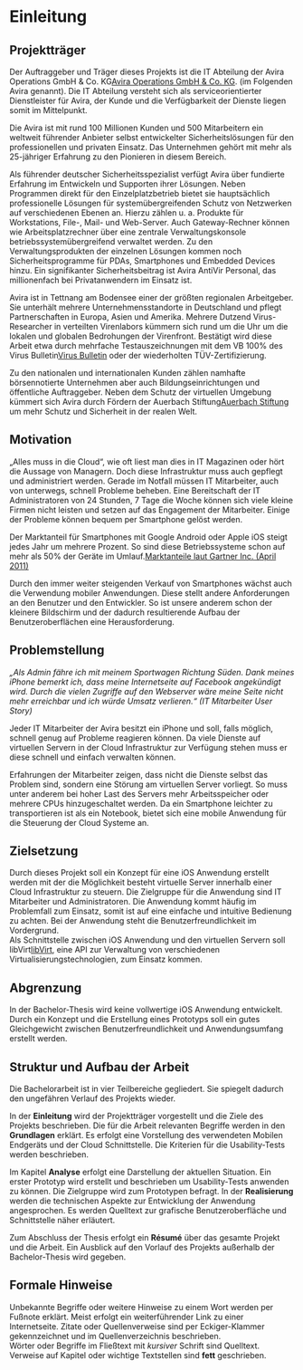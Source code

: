 # Einleitung
## Projektträger

Der Auftraggeber und Träger dieses Projekts ist die IT Abteilung der Avira Operations GmbH & Co. KG<span class="fn"><a href="http://www.avira.com">Avira Operations GmbH & Co. KG</a></span>. (im Folgenden Avira genannt). Die IT Abteilung versteht sich als serviceorientierter Dienstleister für Avira, der Kunde und die Verfügbarkeit der Dienste liegen somit im Mittelpunkt.

Die Avira ist mit rund 100 Millionen Kunden und 500 Mitarbeitern ein weltweit führender Anbieter selbst entwickelter Sicherheitslösungen für den professionellen und privaten Einsatz. Das Unternehmen gehört mit mehr als 25-jähriger Erfahrung zu den Pionieren in diesem Bereich.

Als führender deutscher Sicherheitsspezialist verfügt Avira über fundierte Erfahrung im Entwickeln und Supporten ihrer Lösungen. Neben Programmen direkt für den Einzelplatzbetrieb bietet sie hauptsächlich professionelle Lösungen für systemübergreifenden Schutz von Netzwerken auf verschiedenen Ebenen an. Hierzu zählen u. a. Produkte für Workstations, File-, Mail- und Web-Server. Auch Gateway-Rechner können wie Arbeitsplatzrechner über eine zentrale Verwaltungskonsole betriebssystemübergreifend verwaltet werden. Zu den Verwaltungsprodukten der einzelnen Lösungen kommen noch Sicherheitsprogramme für PDAs, Smartphones und Embedded Devices hinzu. Ein signifikanter Sicherheitsbeitrag ist Avira AntiVir Personal, das millionenfach bei Privatanwendern im Einsatz ist.

Avira ist in Tettnang am Bodensee einer der größten regionalen Arbeitgeber. Sie unterhält mehrere Unternehmensstandorte in Deutschland und pflegt Partnerschaften in Europa, Asien und Amerika. Mehrere Dutzend Virus-Researcher in verteilten Virenlabors kümmern sich rund um die Uhr um die lokalen und globalen Bedrohungen der Virenfront. Bestätigt wird diese Arbeit etwa durch mehrfache Testauszeichnungen mit dem VB 100% des Virus Bulletin<span class="fn"><a href="http://www.virusbtn.com">Virus Bulletin</a></span> oder der wiederholten TÜV-Zertifizierung.

Zu den nationalen und internationalen Kunden zählen namhafte börsennotierte Unternehmen aber auch Bildungseinrichtungen und öffentliche Auftraggeber. Neben dem Schutz der virtuellen Umgebung kümmert sich Avira durch Fördern der Auerbach Stiftung<span class="fn"><a href="http://www.auerbach-stiftung.de">Auerbach Stiftung</a></span> um mehr Schutz und Sicherheit in der realen Welt.

## Motivation

„Alles muss in die Cloud“, wie oft liest man dies in IT Magazinen oder hört die Aussage von Managern. Doch diese Infrastruktur muss auch gepflegt und administriert werden. Gerade im Notfall müssen IT Mitarbeiter, auch von unterwegs, schnell Probleme beheben. Eine Bereitschaft der IT Administratoren von 24 Stunden, 7 Tage die Woche können sich viele kleine Firmen nicht leisten und setzen auf das Engagement der Mitarbeiter. Einige der Probleme können bequem per Smartphone gelöst werden.

Der Marktanteil für Smartphones mit Google Android oder Apple iOS steigt jedes Jahr um mehrere Prozent. So sind diese Betriebssysteme schon auf mehr als 50% der Geräte im Umlauf.<span class="fn"><a href="http://www.gartner.com/it/page.jsp?id=1622614">Marktanteile laut Gartner Inc. (April 2011)</a></span>

Durch den immer weiter steigenden Verkauf von Smartphones wächst auch die Verwendung mobiler Anwendungen. Diese stellt andere Anforderungen an den Benutzer und den Entwickler. So ist unsere anderem schon der kleinere Bildschirm und der dadurch resultierende Aufbau der Benutzeroberflächen eine Herausforderung.

## Problemstellung

<i>„Als Admin fähre ich mit meinem Sportwagen Richtung Süden. Dank meines iPhone bemerkt ich, dass meine Internetseite auf Facebook angekündigt wird. Durch die vielen Zugriffe auf den Webserver wäre meine Seite nicht mehr erreichbar und ich würde Umsatz verlieren.“ (IT Mitarbeiter User Story)</i>

Jeder IT Mitarbeiter der Avira besitzt ein iPhone und soll, falls möglich, schnell genug auf Probleme reagieren können. Da viele Dienste auf virtuellen Servern in der Cloud Infrastruktur zur Verfügung stehen muss er diese schnell und einfach verwalten können.

Erfahrungen der Mitarbeiter zeigen, dass nicht die Dienste selbst das Problem sind, sondern eine Störung am virtuellen Server vorliegt. So muss unter anderem bei hoher Last des Servers mehr Arbeitsspeicher oder mehrere CPUs hinzugeschaltet werden. Da ein Smartphone leichter zu transportieren ist als ein Notebook, bietet sich eine mobile Anwendung für die Steuerung der Cloud Systeme an.



## Zielsetzung

Durch dieses Projekt soll ein Konzept für eine iOS Anwendung erstellt werden mit der die Möglichkeit besteht virtuelle Server innerhalb einer Cloud Infrastruktur zu steuern. Die Zielgruppe für die Anwendung sind IT Mitarbeiter und Administratoren. Die Anwendung kommt häufig im Problemfall zum Einsatz, somit ist auf eine einfache und intuitive Bedienung zu achten. Bei der Anwendung steht die Benutzerfreundlichkeit im Vordergrund.
<br />
Als Schnittstelle zwischen iOS Anwendung und den virtuellen Servern soll libVirt<span class="fn"><a href="http://www.libvirt.org">libVirt</a></span>, eine API zur Verwaltung von verschiedenen Virtualisierungstechnologien, zum Einsatz kommen.

## Abgrenzung

In der Bachelor-Thesis wird keine vollwertige iOS Anwendung entwickelt. Durch ein Konzept und die Erstellung eines Prototyps soll ein gutes Gleichgewicht zwischen Benutzerfreundlichkeit und Anwendungsumfang erstellt werden.<br />


## Struktur und Aufbau der Arbeit

Die Bachelorarbeit ist in vier Teilbereiche gegliedert. Sie spiegelt dadurch den ungefähren Verlauf des Projekts wieder.

In der <b>Einleitung</b> wird der Projektträger vorgestellt und die Ziele des Projekts beschrieben. Die für die Arbeit relevanten Begriffe werden in den <b>Grundlagen</b> erklärt. Es erfolgt eine Vorstellung des verwendeten Mobilen Endgeräts und der Cloud Schnittstelle. Die Kriterien für die Usability-Tests werden beschrieben.

Im Kapitel <b>Analyse</b> erfolgt eine Darstellung der aktuellen Situation. Ein erster Prototyp wird erstellt und beschrieben um Usability-Tests anwenden zu können. Die Zielgruppe wird zum Prototypen befragt. In der <b>Realisierung</b> werden die technischen Aspekte zur Entwicklung der Anwendung angesprochen. Es werden Quelltext zur grafische Benutzeroberfläche und Schnittstelle näher erläutert.

Zum Abschluss der Thesis erfolgt ein <b>Résumé</b> über das gesamte Projekt und die Arbeit. Ein Ausblick auf den Vorlauf des Projekts außerhalb der Bachelor-Thesis wird gegeben.


## Formale Hinweise

Unbekannte Begriffe oder weitere Hinweise zu einem Wort werden per Fußnote erklärt. Meist erfolgt ein weiterführender Link zu einer Internetseite. Zitate oder Quellenverweise sind per Eckiger-Klammer gekennzeichnet und im Quellenverzeichnis beschrieben. <br />
Wörter oder Begriffe im Fließtext mit <i>kursiver</i> Schrift sind Quelltext. Verweise auf Kapitel oder wichtige Textstellen sind <b>fett</b> geschrieben.